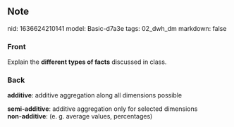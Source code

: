 ## Note
nid: 1636624210141
model: Basic-d7a3e
tags: 02_dwh_dm
markdown: false

### Front
Explain the <b>different types of facts</b> discussed in class.

### Back
<b>additive</b>: additive aggregation along all dimensions possible
<div>
  <b>semi-additive</b>: additive aggregation only for selected
  dimensions
</div>
<div>
  <b>non-additive</b>: (e. g. average values, percentages)
</div>
